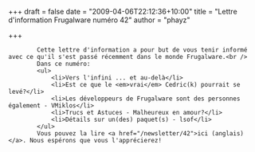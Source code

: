 
+++
draft = false
date = "2009-04-06T22:12:36+10:00"
title = "Lettre d'information Frugalware numéro 42"
author = "phayz"

+++

            Cette lettre d'information a pour but de vous tenir informé avec ce qu'il s'est passé récemment dans le monde Frugalware.<br />
            Dans ce numéro:
            <ul>
                <li>Vers l'infini ... et au-delà</li>
                <li>Est ce que le <em>vrai</em> Cedric(k) pourrait se levé?</li>
                <li>Les développeurs de Frugalware sont des personnes également - VMiklos</li>
                <li>Trucs et Astuces - Malheureux en amour?</li>
                <li>Détails sur un(des) paquet(s) - lsof</li>
            </ul>
            Vous pouvez la lire <a href="/newsletter/42">ici (anglais)</a>. Nous espérons que vous l'apprécierez!
            
        